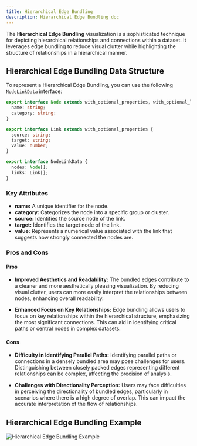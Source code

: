 ```yaml
---
title: Hierarchical Edge Bundling
description: Hierarchical Edge Bundling doc
---
```


The **Hierarchical Edge Bundling** visualization is a sophisticated technique for depicting hierarchical relationships and connections within a dataset. It leverages edge bundling to reduce visual clutter while highlighting the structure of relationships in a hierarchical manner.

## Hierarchical Edge Bundling Data Structure

To represent a Hierarchical Edge Bundling, you can use the following `NodeLinkData` interface:

```typescript
export interface Node extends with_optional_properties, with_optional_labels {
  name: string;
  category: string;
}

export interface Link extends with_optional_properties {
  source: string;
  target: string;
  value: number;
}

export interface NodeLinkData {
  nodes: Node[];
  links: Link[];
}
```
### Key Attributes

- **name:** A unique identifier for the node.
- **category:** Categorizes the node into a specific group or cluster.
- **source:** Identifies the source node of the link.
- **target:** Identifies the target node of the link.
- **value:** Represents a numerical value associated with the link that suggests how strongly connected the nodes are.

### Pros and Cons

#### Pros
- **Improved Aesthetics and Readability:** The bundled edges contribute to a cleaner and more aesthetically pleasing visualization. By reducing visual clutter, users can more easily interpret the relationships between nodes, enhancing overall readability.

- **Enhanced Focus on Key Relationships:** Edge bundling allows users to focus on key relationships within the hierarchical structure, emphasizing the most significant connections. This can aid in identifying critical paths or central nodes in complex datasets.

#### Cons
- **Difficulty in Identifying Parallel Paths:** Identifying parallel paths or connections in a densely bundled area may pose challenges for users. Distinguishing between closely packed edges representing different relationships can be complex, affecting the precision of analysis.

- **Challenges with Directionality Perception:** Users may face difficulties in perceiving the directionality of bundled edges, particularly in scenarios where there is a high degree of overlap. This can impact the accurate interpretation of the flow of relationships.

## Hierarchical Edge Bundling Example

![Hierarchical Edge Bundling Example](/Illustry-monorepo/hierarchical-edge-bundling.gif)